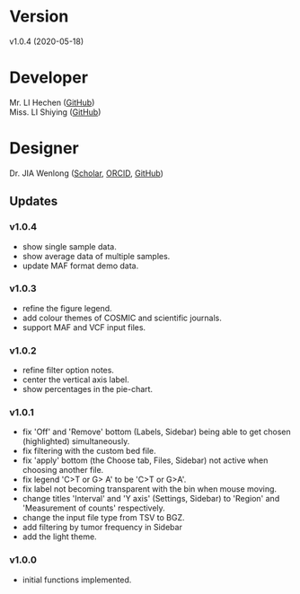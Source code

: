 # Version
v1.0.4 (2020-05-18)

# Developer
Mr. LI Hechen ([GitHub](https://github.com/lhc70000))<br/>
Miss. LI Shiying ([GitHub](https://github.com/CherineLee))

# Designer
Dr. JIA Wenlong ([Scholar](https://scholar.google.com.hk/citations?user=eupQCQEAAAAJ), [ORCID](https://orcid.org/0000-0002-7136-9919), [GitHub](https://github.com/Nobel-Justin))

## Updates

### v1.0.4
   - show single sample data.
   - show average data of multiple samples.
   - update MAF format demo data.

### v1.0.3
   - refine the figure legend.
   - add colour themes of COSMIC and scientific journals.
   - support MAF and VCF input files.

### v1.0.2
   - refine filter option notes.
   - center the vertical axis label.
   - show percentages in the pie-chart.

### v1.0.1
   - fix 'Off' and 'Remove' bottom (Labels, Sidebar) being able to get chosen (highlighted) simultaneously.
   - fix filtering with the custom bed file.
   - fix 'apply' bottom (the Choose tab, Files, Sidebar) not active when choosing another file.
   - fix legend 'C>T or G> A' to be 'C>T or G>A'.
   - fix label not becoming transparent with the bin when mouse moving.
   - change titles 'Interval' and 'Y axis' (Settings, Sidebar) to 'Region' and 'Measurement of counts' respectively.
   - change the input file type from TSV to BGZ.
   - add filtering by tumor frequency in Sidebar
   - add the light theme. 

### v1.0.0
   - initial functions implemented.